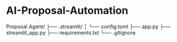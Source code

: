# AI-Proposal-Automation

Proposal Agent/
├── .streamlit/
│   └── config.toml
├── app.py
├── streamlit_app.py
├── requirements.txt
└── .gitignore
